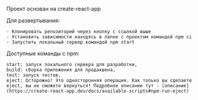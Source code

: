 Проект основан на create-react-app

Для развертывания:

    - Клонировать репозиторий через кнопку с ссылкой выше
    - Установить зависимости находясь в папке с проектом командой npm ci
    - Запустить локальный сервер командой npm start

Доступные команды с npm:

```
start: запуск локального сервера для разработки,
build: сборка приложения для продакшена,
test: запуск тестов,
eject: Осторожно! Это односторонняя операция. Как только вы сделаете eject, вы не сможете вернуться! Подробное описание тут - [описание](https://create-react-app.dev/docs/available-scripts#npm-run-eject)
```
